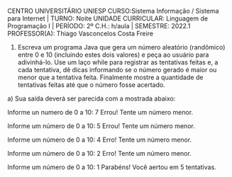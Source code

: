 

CENTRO UNIVERSITÁRIO UNIESP
CURSO:Sistema Informação / Sistema para Internet | TURNO: Noite
UNIDADE CURRICULAR: Linguagem de Programação I | PERÍODO: 2º
C.H.: h/aula  |  SEMESTRE: 2022.1
PROFESSOR(A): Thiago Vasconcelos Costa Freire

1)  Escreva um programa Java que gera um número aleatório (randômico) entre 0 e 10 (incluindo estes dois valores) e peça ao usuário para adivinhá-lo. Use um laço while para registrar as tentativas feitas e, a cada tentativa, dê dicas informando se o número gerado é maior ou menor que a tentativa feita. Finalmente mostre a quantidade de tentativas feitas até que o número fosse acertado.

a) Sua saída deverá ser parecida com a mostrada abaixo:

Informe un numero de 0 a 10: 7
Errou! Tente um número menor.

Informe um número de 0 a 10: 5
Errou! Tente um número menor.

Informe um número de 0 a 10: 4
Erro! Tente um número menor.

Informe um número de 0 a 10: 2
Erro! Tente um número menor.

Informe um número de 0 a 10: 1
Parabéns! Você aertou em 5 tentativas.
